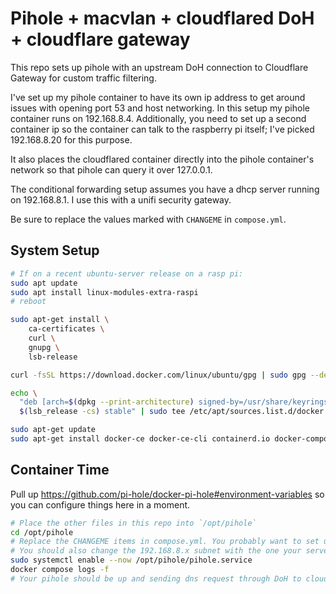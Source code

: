 # Pihole + macvlan + cloudflared DoH + cloudflare gateway

This repo sets up pihole with an upstream DoH connection to Cloudflare Gateway for custom traffic filtering.

I've set up my pihole container to have its own ip address to get around issues with opening port 53 and host networking.
In this setup my pihole container runs on 192.168.8.4. Additionally, you need to set up a second container ip so the 
container can talk to the raspberry pi itself; I've picked 192.168.8.20 for this purpose.

It also places the cloudflared container directly into the pihole container's network so that pihole can query it over 127.0.0.1.

The conditional forwarding setup assumes you have a dhcp server running on 192.168.8.1. I use this with a unifi security gateway.

Be sure to replace the values marked with `CHANGEME` in `compose.yml`.

## System Setup

```sh
# If on a recent ubuntu-server release on a rasp pi:
sudo apt update
sudo apt install linux-modules-extra-raspi
# reboot

sudo apt-get install \
    ca-certificates \
    curl \
    gnupg \
    lsb-release

curl -fsSL https://download.docker.com/linux/ubuntu/gpg | sudo gpg --dearmor -o /usr/share/keyrings/docker-archive-keyring.gpg

echo \
  "deb [arch=$(dpkg --print-architecture) signed-by=/usr/share/keyrings/docker-archive-keyring.gpg] https://download.docker.com/linux/ubuntu \
  $(lsb_release -cs) stable" | sudo tee /etc/apt/sources.list.d/docker.list > /dev/null

sudo apt-get update
sudo apt-get install docker-ce docker-ce-cli containerd.io docker-compose-plugin
```

## Container Time

Pull up https://github.com/pi-hole/docker-pi-hole#environment-variables so you can configure things here in a moment.

```sh
# Place the other files in this repo into `/opt/pihole`
cd /opt/pihole
# Replace the CHANGEME items in compose.yml. You probably want to set up Cloudflare Zero Trust to grab the TUNNEL_DNS_UPSTREAM.
# You should also change the 192.168.8.x subnet with the one your server/pi is running on. Make sure to set the macvlan ip (192.168.8.4 in this example) to something outside of your dhcp range.
sudo systemctl enable --now /opt/pihole/pihole.service
docker compose logs -f
# Your pihole should be up and sending dns request through DoH to cloudflare!
```
